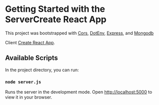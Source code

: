# Getting Started with the ServerCreate React App

This project was bootstrapped with 
[Cors](https://github.com/expressjs/cors), 
[DotEnv](https://github.com/motdotla/dotenv), 
[Express](https://expressjs.com/), 
and 
[Mongodb](https://www.mongodb.com/docs/drivers/node/current/quick-start/)

Client
[Create React App](https://github.com/facebook/create-react-app).

## Available Scripts

In the project directory, you can run:

### `node server.js`

Runs the server in the development mode.
Open [http://localhost:5000](http://localhost:5000) to view it in your browser.


